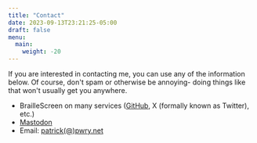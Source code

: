 ```yaml
---
title: "Contact"
date: 2023-09-13T23:21:25-05:00
draft: false
menu:
  main:
    weight: -20
---
```


If you are interested in contacting me, you can use any of the information below. Of course, don't spam or otherwise be annoying- doing things like that won't usually get you anywhere.
* BrailleScreen on many services ([GitHub](https://github.com/braillescreen), X (formally known as Twitter), etc.)
* [Mastodon](https://dragonscave.space/@BrailleScreen)
* Email: [patrick(@)pwry.net](mailto:patrick@pwry.net)
